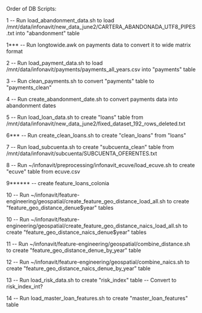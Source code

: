Order of DB Scripts:

1 -- Run load_abandonment_data.sh to load /mnt/data/infonavit/new_data_june2/CARTERA_ABANDONADA_UTF8_PIPES.txt into "abandonment" table

1*** -- Run longtowide.awk on payments data to convert it to wide matrix format

2 -- Run load_payment_data.sh to load /mnt/data/infonavit/payments/payments_all_years.csv into "payments" table

3 -- Run clean_payments.sh to convert "payments" table to "payments_clean"

4 -- Run create_abandonment_date.sh to convert payments data into abandonment dates

5 -- Run load_loan_data.sh to create "loans" table from /mnt/data/infonavit/new_data_june2/fixed_dataset_192_rows_deleted.txt

6*** -- Run create_clean_loans.sh to create "clean_loans" from "loans"

7 -- Run load_subcuenta.sh to create "subcuenta_clean" table from /mnt/data/infonavit/subcuenta/SUBCUENTA_OFERENTES.txt

8 -- Run ~/infonavit/preprocessing/infonavit_ecuve/load_ecuve.sh to create "ecuve" table from ecuve.csv

9****** -- create feature_loans_colonia

10 -- Run ~/infonavit/feature-engineering/geospatial/create_feature_geo_distance_load_all.sh to create "feature_geo_distance_denue$year" tables

10 -- Run ~/infonavit/feature-engineering/geospatial/create_feature_geo_distance_naics_load_all.sh to create "feature_geo_distance_naics_denue$year" tables

11 -- Run ~/infonavit/feature-engineering/geospatial/combine_distance.sh to create "feature_geo_distance_denue_by_year" table

12 -- Run ~/infonavit/feature-engineering/geospatial/combine_naics.sh to create "feature_geo_distance_naics_denue_by_year" table

13 -- Run load_risk_data.sh to create "risk_index" table
    -- Convert to risk_index_int?

14 -- Run load_master_loan_features.sh to create "master_loan_features" table
